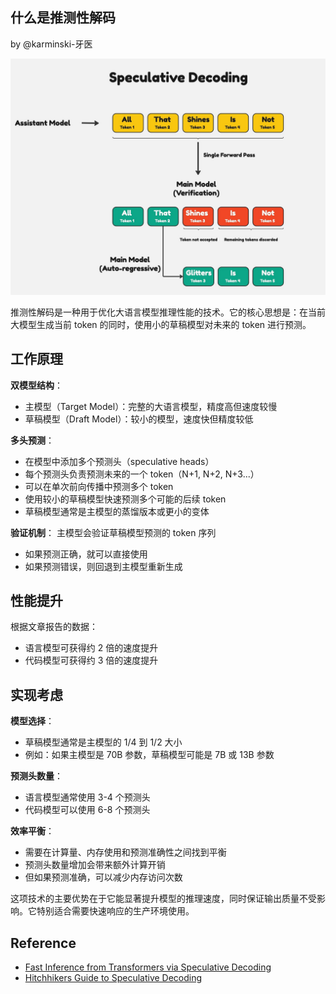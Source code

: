 什么是推测性解码
--------------

by @karminski-牙医

![speculative-decoding pic from towards dat science](assets/images/speculative-decoding.jpg)




推测性解码是一种用于优化大语言模型推理性能的技术。它的核心思想是：在当前大模型生成当前 token 的同时，使用小的草稿模型对未来的 token 进行预测。


## 工作原理

**双模型结构**：
   - 主模型（Target Model）：完整的大语言模型，精度高但速度较慢
   - 草稿模型（Draft Model）：较小的模型，速度快但精度较低

**多头预测**：
   - 在模型中添加多个预测头（speculative heads）
   - 每个预测头负责预测未来的一个 token（N+1, N+2, N+3...）
   - 可以在单次前向传播中预测多个 token
   - 使用较小的草稿模型快速预测多个可能的后续 token
   - 草稿模型通常是主模型的蒸馏版本或更小的变体

**验证机制**：
   主模型会验证草稿模型预测的 token 序列
   - 如果预测正确，就可以直接使用
   - 如果预测错误，则回退到主模型重新生成

## 性能提升

根据文章报告的数据：
- 语言模型可获得约 2 倍的速度提升
- 代码模型可获得约 3 倍的速度提升

## 实现考虑

**模型选择**：
   - 草稿模型通常是主模型的 1/4 到 1/2 大小
   - 例如：如果主模型是 70B 参数，草稿模型可能是 7B 或 13B 参数

**预测头数量**：
   - 语言模型通常使用 3-4 个预测头
   - 代码模型可以使用 6-8 个预测头

**效率平衡**：
   - 需要在计算量、内存使用和预测准确性之间找到平衡
   - 预测头数量增加会带来额外计算开销
   - 但如果预测准确，可以减少内存访问次数

这项技术的主要优势在于它能显著提升模型的推理速度，同时保证输出质量不受影响。它特别适合需要快速响应的生产环境使用。


## Reference

- [Fast Inference from Transformers via Speculative Decoding](https://ar5iv.labs.arxiv.org/html/2211.17192)
- [Hitchhikers Guide to Speculative Decoding](https://pytorch.org/blog/hitchhikers-guide-speculative-decoding/)
